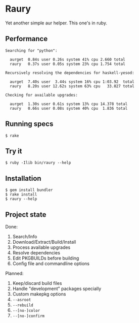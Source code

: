 # Raury

Yet another simple aur helper. This one's in ruby.

## Performance

~~~ 
Searching for "python":

  aurget  0.84s user 0.26s system 41% cpu 2.660 total
  raury   0.37s user 0.05s system 23% cpu 1.754 total

Recursively resolving the dependencies for haskell-yesod:

  aurget  7.40s user  3.44s system 16% cpu 1:03.92  total
  raury   8.20s user 12.62s system 63% cpu   33.027 total

Checking for available upgrades:

  aurget  1.30s user 0.61s system 13% cpu 14.378 total
  raury   0.66s user 0.08s system 40% cpu  1.836 total
~~~

## Running specs

~~~ 
$ rake
~~~

## Try it

~~~ 
$ ruby -Ilib bin/raury --help
~~~

## Installation

~~~ 
$ gem install bundler
$ rake install
$ raury --help
~~~

## Project state

Done:

1. Search/Info
2. Download/Extract/Build/Install
3. Process available upgrades
4. Resolve dependencies
5. Edit PKGBUILDs before building
6. Config file and commandline options

Planned:

1. Keep/discard build files
2. Handle "development" packages specially
3. Custom makepkg options
4. `--asroot`
5. `--rebuild`
6. `--[no-]color`
7. `--[no-]confirm`
